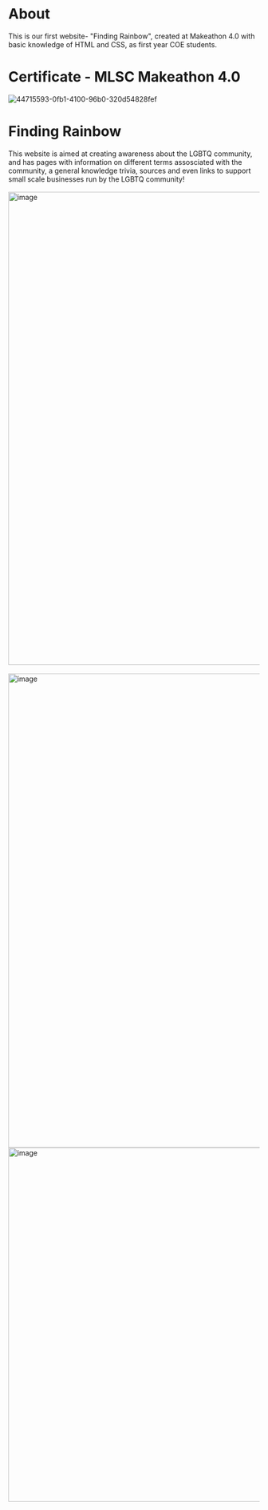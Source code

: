 # About 
This is our first website- "Finding Rainbow", created at Makeathon 4.0 with basic knowledge of HTML and CSS, as first year COE students. 
# Certificate - MLSC Makeathon 4.0
![44715593-0fb1-4100-96b0-320d54828fef](https://github.com/Selina-Varshney/Makeathon-4.0/assets/99686864/cd18f676-5fcf-4dd0-a0c4-2efe04c5322f)
# Finding Rainbow
This website is aimed at creating awareness about the LGBTQ community, and has pages with information on different terms assosciated with the community, a general knowledge trivia, sources and even links to support small scale businesses run by the LGBTQ community!
<br>
<br>
<img width="946" alt="image" src="https://github.com/Selina-Varshney/Makeathon-4.0/assets/99686864/414a40a6-1b83-446a-b426-f9519d33da29">
<br>
<br>
<img width="948" alt="image" src="https://github.com/Selina-Varshney/Makeathon-4.0/assets/99686864/71d50bf2-976b-4cee-a04b-236b6b326081">
<img width="708" alt="image" src="https://github.com/Selina-Varshney/Makeathon-4.0/assets/99686864/c866dc1d-23c2-45a8-8fb9-93a392c87491">


